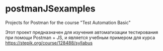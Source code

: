 # postmanJSexamples
Projects for Postman for the course "Test Automation Basic"

Этот проект предназначен для изучения автоматизации тестирования при помощи Postman + JS, и является учебным примером для курса https://stepik.org/course/128488/syllabus
